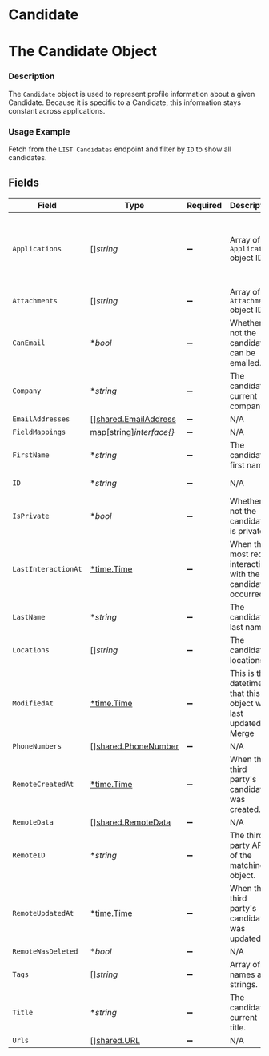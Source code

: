 # Candidate

# The Candidate Object
### Description
The `Candidate` object is used to represent profile information about a given Candidate. Because it is specific to a Candidate, this information stays constant across applications.
### Usage Example
Fetch from the `LIST Candidates` endpoint and filter by `ID` to show all candidates.


## Fields

| Field                                                                                                          | Type                                                                                                           | Required                                                                                                       | Description                                                                                                    | Example                                                                                                        |
| -------------------------------------------------------------------------------------------------------------- | -------------------------------------------------------------------------------------------------------------- | -------------------------------------------------------------------------------------------------------------- | -------------------------------------------------------------------------------------------------------------- | -------------------------------------------------------------------------------------------------------------- |
| `Applications`                                                                                                 | []*string*                                                                                                     | :heavy_minus_sign:                                                                                             | Array of `Application` object IDs.                                                                             | 29eb9867-ce2a-403f-b8ce-f2844b89f078,b4d08e5c-de00-4d64-a29f-66addac9af99,4ff877d2-fb3e-4a5b-a7a5-168ddf2ffa56 |
| `Attachments`                                                                                                  | []*string*                                                                                                     | :heavy_minus_sign:                                                                                             | Array of `Attachment` object IDs.                                                                              | bea08964-32b4-4a20-8bb4-2612ba09de1d                                                                           |
| `CanEmail`                                                                                                     | **bool*                                                                                                        | :heavy_minus_sign:                                                                                             | Whether or not the candidate can be emailed.                                                                   | true                                                                                                           |
| `Company`                                                                                                      | **string*                                                                                                      | :heavy_minus_sign:                                                                                             | The candidate's current company.                                                                               | Columbia Dining App.                                                                                           |
| `EmailAddresses`                                                                                               | [][shared.EmailAddress](../../../pkg/models/shared/emailaddress.md)                                            | :heavy_minus_sign:                                                                                             | N/A                                                                                                            | [object Object]                                                                                                |
| `FieldMappings`                                                                                                | map[string]*interface{}*                                                                                       | :heavy_minus_sign:                                                                                             | N/A                                                                                                            | [object Object]                                                                                                |
| `FirstName`                                                                                                    | **string*                                                                                                      | :heavy_minus_sign:                                                                                             | The candidate's first name.                                                                                    | Gil                                                                                                            |
| `ID`                                                                                                           | **string*                                                                                                      | :heavy_minus_sign:                                                                                             | N/A                                                                                                            | 521b18c2-4d01-4297-b451-19858d07c133                                                                           |
| `IsPrivate`                                                                                                    | **bool*                                                                                                        | :heavy_minus_sign:                                                                                             | Whether or not the candidate is private.                                                                       | true                                                                                                           |
| `LastInteractionAt`                                                                                            | [*time.Time](https://pkg.go.dev/time#Time)                                                                     | :heavy_minus_sign:                                                                                             | When the most recent interaction with the candidate occurred.                                                  | 2021-10-17T00:00:00Z                                                                                           |
| `LastName`                                                                                                     | **string*                                                                                                      | :heavy_minus_sign:                                                                                             | The candidate's last name.                                                                                     | Feig                                                                                                           |
| `Locations`                                                                                                    | []*string*                                                                                                     | :heavy_minus_sign:                                                                                             | The candidate's locations.                                                                                     | San Francisco,New York,Miami                                                                                   |
| `ModifiedAt`                                                                                                   | [*time.Time](https://pkg.go.dev/time#Time)                                                                     | :heavy_minus_sign:                                                                                             | This is the datetime that this object was last updated by Merge                                                | 2021-10-16T00:00:00Z                                                                                           |
| `PhoneNumbers`                                                                                                 | [][shared.PhoneNumber](../../../pkg/models/shared/phonenumber.md)                                              | :heavy_minus_sign:                                                                                             | N/A                                                                                                            | [object Object]                                                                                                |
| `RemoteCreatedAt`                                                                                              | [*time.Time](https://pkg.go.dev/time#Time)                                                                     | :heavy_minus_sign:                                                                                             | When the third party's candidate was created.                                                                  | 2021-10-15T00:00:00Z                                                                                           |
| `RemoteData`                                                                                                   | [][shared.RemoteData](../../../pkg/models/shared/remotedata.md)                                                | :heavy_minus_sign:                                                                                             | N/A                                                                                                            | [object Object]                                                                                                |
| `RemoteID`                                                                                                     | **string*                                                                                                      | :heavy_minus_sign:                                                                                             | The third-party API ID of the matching object.                                                                 | 21198                                                                                                          |
| `RemoteUpdatedAt`                                                                                              | [*time.Time](https://pkg.go.dev/time#Time)                                                                     | :heavy_minus_sign:                                                                                             | When the third party's candidate was updated.                                                                  | 2021-10-16T00:00:00Z                                                                                           |
| `RemoteWasDeleted`                                                                                             | **bool*                                                                                                        | :heavy_minus_sign:                                                                                             | N/A                                                                                                            |                                                                                                                |
| `Tags`                                                                                                         | []*string*                                                                                                     | :heavy_minus_sign:                                                                                             | Array of `Tag` names as strings.                                                                               | High-Priority                                                                                                  |
| `Title`                                                                                                        | **string*                                                                                                      | :heavy_minus_sign:                                                                                             | The candidate's current title.                                                                                 | Software Engineer                                                                                              |
| `Urls`                                                                                                         | [][shared.URL](../../../pkg/models/shared/url.md)                                                              | :heavy_minus_sign:                                                                                             | N/A                                                                                                            | [object Object]                                                                                                |